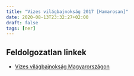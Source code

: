 ```yaml
---
title: "Vizes világbajnokság 2017 [Hamarosan]"
date: 2020-08-13T23:32:27+02:00
draft: false
tags: [ner]
---
```


## Feldolgozatlan linkek

- [Vizes világbajnokság Magyarországon](https://index.hu/aktak/vizes_vilagbajnoksag_vb_dagaly_uszoarena_koltsegek_margitsziget_hajos_alfred_balaton_uszoda/)
